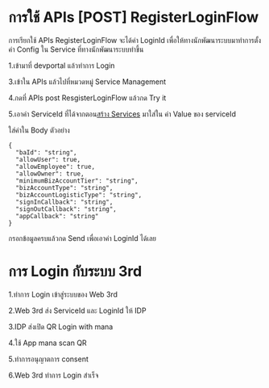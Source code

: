 # การใช้ APIs [POST] RegisterLoginFlow

การเรียกใช้ APIs RegisterLoginFlow จะได้ค่า LoginId  เพื่อให้ทางนักพัฒนาระบบมาทำการตั้งค่า Config ใน Service ที่ทางนักพัฒนาระบบทำขึ้น   


1.เข้ามาที่ devportal แล้วทำการ Login

3.เข้าใน APIs แล้วไปที่หมวดหมู่ Service Management

4.กดที่ APIs post ResgisterLoginFlow แล้วกด Try it 

5.เอาค่า ServiceId ที่ได้จากตอน[สร้าง Services]()  มาใส่ใน ค่า Value ของ serviceId 

ใส่ค่าใน Body ตัวอย่าง
```
{
  "baId": "string",
  "allowUser": true,
  "allowEmployee": true,
  "allowOwner": true,
  "minimumBizAccountTier": "string",
  "bizAccountType": "string",
  "bizAccountLogisticType": "string",
  "signInCallback": "string",
  "signOutCallback": "string",
  "appCallback": "string"
}
```
กรอกข้อมูลครบแล้วกด Send เพื่อเอาค่า LoginId ได้เลย


# การ Login กับระบบ 3rd 

1.ทำการ Login เข้าสู่ระบบของ Web 3rd

2.Web 3rd ส่ง ServiceId และ LoginId ให้ IDP

3.IDP ส่งเปิด QR Login with mana

4.ใช้ App mana scan QR 

5.ทำการอนุญาตการ consent

6.Web 3rd ทำการ Login สำเร็จ
